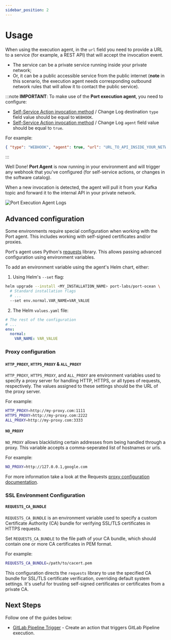 ```yaml
---
sidebar_position: 2
---
```


# Usage

When using the execution agent, in the `url` field you need to provide a URL to a service (for example, a REST API) that will accept the invocation event.

- The service can be a private service running inside your private network;
- Or, it can be a public accessible service from the public internet (**note** in this scenario, the execution agent needs corresponding outbound network rules that will allow it to contact the public service).

:::note
**IMPORTANT**: To make use of the **Port execution agent**, you need to configure:

<!-- TODO: add back the URLs here for changelog destination -->

- [Self-Service Action invocation method](/actions-and-automations/setup-backend/#invocation-method-structure-fields) / Change Log destination `type` field value should be equal to `WEBHOOK`.
- [Self-Service Action invocation method](/actions-and-automations/setup-backend/#invocation-method-structure-fields) / Change Log `agent` field value should be equal to `true`.

For example:

```json showLineNumbers
{ "type": "WEBHOOK", "agent": true, "url": "URL_TO_API_INSIDE_YOUR_NETWORK" }
```

:::

Well Done! **Port Agent** is now running in your environment and will trigger any webhook that you've configured (for self-service actions, or changes in the software catalog).

When a new invocation is detected, the agent will pull it from your Kafka topic and forward it to the internal API in your private network.

![Port Execution Agent Logs](/img/self-service-actions/port-execution-agent/portAgentLogs.png)


## Advanced configuration
Some environments require special configuration when working with the Port agent. This includes working with self-signed certificates and/or proxies.

Port's agent uses Python's [requests](https://requests.readthedocs.io/en/latest/) library. This allows passing advanced configuration using environment variables.

To add an environment variable using the agent's Helm chart, either:

1. Using Helm's `--set` flag:
```sh showLineNumbers
helm upgrade --install <MY_INSTALLATION_NAME> port-labs/port-ocean \
  # Standard installation flags
  # ...
  --set env.normal.VAR_NAME=VAR_VALUE 
```

2. The Helm `values.yaml` file:
```yaml showLineNumbers
# The rest of the configuration
# ...
env:
  normal:
    VAR_NAME: VAR_VALUE
```

###  Proxy configuration

#### `HTTP_PROXY`, `HTTPS_PROXY` & `ALL_PROXY`
`HTTP_PROXY`, `HTTPS_PROXY`, and `ALL_PROXY` are environment variables used to specify a proxy server for handling HTTP, HTTPS, or all types of requests, respectively. The values assigned to these settings should be the URL of the proxy server.

For example:
```sh showLineNumbers
HTTP_PROXY=http://my-proxy.com:1111
HTTPS_PROXY=http://my-proxy.com:2222
ALL_PROXY=http://my-proxy.com:3333
```

#### `NO_PROXY`

`NO_PROXY` allows blacklisting certain addresses from being handled through a proxy. This variable accepts a comma-seperated list of hostnames or urls.

For example:
```sh showLineNumbers
NO_PROXY=http://127.0.0.1,google.com
```

For more information take a look at the Requests [proxy configuration documentation](https://requests.readthedocs.io/en/latest/user/advanced/#proxies).

### SSL Environment Configuration

#### `REQUESTS_CA_BUNDLE`

`REQUESTS_CA_BUNDLE` is an environment variable used to specify a custom Certificate Authority (CA) bundle for verifying SSL/TLS certificates in HTTPS requests.

Set `REQUESTS_CA_BUNDLE` to the file path of your CA bundle, which should contain one or more CA certificates in PEM format.

For example:
```sh
REQUESTS_CA_BUNDLE=/path/to/cacert.pem
```

This configuration directs the `requests` library to use the specified CA bundle for SSL/TLS certificate verification, overriding default system settings. It's useful for trusting self-signed certificates or certificates from a private CA.


## Next Steps

Follow one of the guides below:

- [GitLab Pipeline Trigger](/actions-and-automations/setup-backend/gitlab-pipeline/gitlab-pipeline.md) - Create an action that triggers GitLab Pipeline execution.